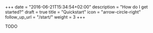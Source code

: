 +++
date = "2016-06-21T15:34:54+02:00"
description = "How do I get started?"
draft = true
title = "Quickstart"
icon = "arrow-circle-right"
follow_up_url = "/start/"
weight = 3
+++

TODO
